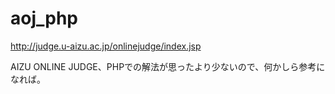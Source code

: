 # aoj_php

http://judge.u-aizu.ac.jp/onlinejudge/index.jsp

AIZU ONLINE JUDGE、PHPでの解法が思ったより少ないので、何かしら参考になれば。
